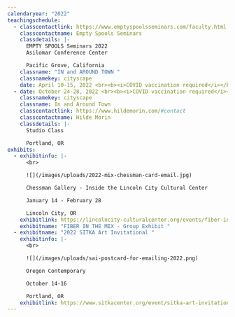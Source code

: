 ```yaml
---
calendaryear: "2022"
teachingschedule:
  - classcontactlink: https://www.emptyspoolsseminars.com/faculty.html
    classcontactname: Empty Spools Seminars
    classdetails: |-
      EMPTY SPOOLS Seminars 2022
      Asilomar Conference Center

      Pacific Grove, California
    classname: "IN and AROUND TOWN "
    classnamekey: cityscape
    date: April 10-15, 2022 <br><b><i>COVID vaccination required</i></b><br>
  - date: October 24-28, 2022 <br><b><i>COVID vaccination required</i></b><br>
    classnamekey: cityscape
    classname: In and Around Town
    classcontactlink: https://www.hildemorin.com/#contact
    classcontactname: Hilde Morin
    classdetails: |-
      Studio Class

      Portland, OR
exhibits:
  - exhibitinfo: |-
      <br>

      ![](/images/uploads/2022-mix-chessman-card-email.jpg)

      Chessman Gallery - Inside the Lincoln City Cultural Center

      January 14 - February 28

      Lincoln City, OR
    exhibitlink: https://lincolncity-culturalcenter.org/events/fiber-in-the-mix/
    exhibitname: "FIBER IN THE MIX - Group Exhibit "
  - exhibitname: "2022 SITKA Art Invitational "
    exhibitinfo: |-
      <br>

      ![](/images/uploads/sai-postcard-for-emailing-2022.png)

      Oregon Contemporary

      October 14-16

      Portland, OR
    exhibitlink: https://www.sitkacenter.org/event/sitka-art-invitational
---
```

